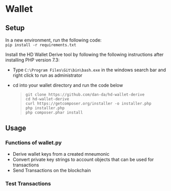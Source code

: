 # Wallet

## Setup
In a new environment, run the following code: <br>`pip install -r requirements.txt`

Install the HD Wallet Derive tool by following the following instructions after installing PHP version 7.3:

- Type `C:\Program Files\Git\bin\bash.exe` in the windows search bar and right click to run as administrator
- cd into your wallet directory and run the code below

    >`git clone https://github.com/dan-da/hd-wallet-derive` <br>
    >`cd hd-wallet-derive` <br>
    >`curl https://getcomposer.org/installer -o installer.php` <br>
    >`php installer.php` <br>
    >`php composer.phar install` <br>


## Usage

### Functions of wallet.py 
- Derive wallet keys from a created mneumonic 
- Convert private key strings to account objects that can be used for transactions
- Send Transactions on the blockchain



### Test Transactions